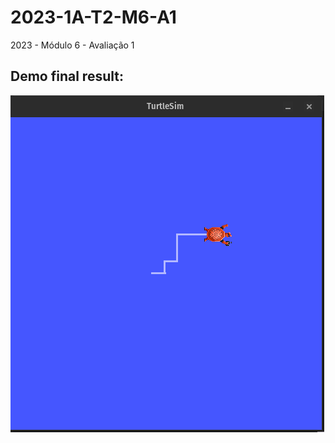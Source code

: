 # 2023-1A-T2-M6-A1

2023 - Módulo 6 - Avaliação 1

## Demo final result:

![Demo](./imgs/turtlesim.png)
